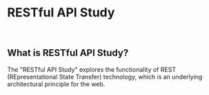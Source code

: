# RESTful API Study

<br>

## What is RESTful API Study?
The "RESTful API Study" explores the functionality of REST (REpresentational State Transfer) technology, which is an 
underlying architectural principle for the web.
